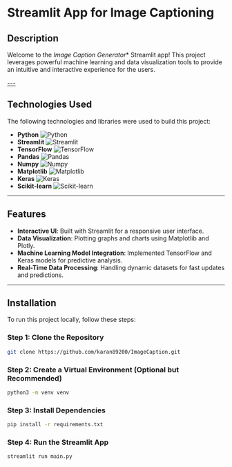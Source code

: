 # Streamlit App for Image Captioning

## Description
Welcome to the *Image Caption Generator** Streamlit app!  This project leverages powerful machine learning and data visualization tools to provide an intuitive and interactive experience for the users.

[---](https://github.com/user-attachments/assets/28a5467e-8f5f-4db5-8fa7-55ea48f874a3)

## Technologies Used
The following technologies and libraries were used to build this project:

- **Python** ![Python](https://img.shields.io/badge/Python-3.10-blue)
- **Streamlit** ![Streamlit](https://img.shields.io/badge/Streamlit-1.41.1-lightblue)
- **TensorFlow** ![TensorFlow](https://img.shields.io/badge/TensorFlow-2.18-green)
- **Pandas** ![Pandas](https://img.shields.io/badge/Pandas-2.2.3-blue)
- **Numpy** ![Numpy](https://img.shields.io/badge/Numpy-1.26.4-lightgreen)
- **Matplotlib** ![Matplotlib](https://img.shields.io/badge/Matplotlib-3.10.0-red)
- **Keras** ![Keras](https://img.shields.io/badge/Keras-3.8-blue)
- **Scikit-learn** ![Scikit-learn](https://img.shields.io/badge/Scikit--learn-1.1-yellow)

---

## Features
- **Interactive UI**: Built with Streamlit for a responsive user interface.
- **Data Visualization**: Plotting graphs and charts using Matplotlib and Plotly.
- **Machine Learning Model Integration**: Implemented TensorFlow and Keras models for predictive analysis.
- **Real-Time Data Processing**: Handling dynamic datasets for fast updates and predictions.

---

## Installation

To run this project locally, follow these steps:

### Step 1: Clone the Repository
```bash
git clone https://github.com/karan89200/ImageCaption.git
```
### Step 2: Create a Virtual Environment (Optional but Recommended)
```bash
python3 -m venv venv
```
### Step 3: Install Dependencies
```bash
pip install -r requirements.txt
```
### Step 4: Run the Streamlit App
```bash
streamlit run main.py
```
